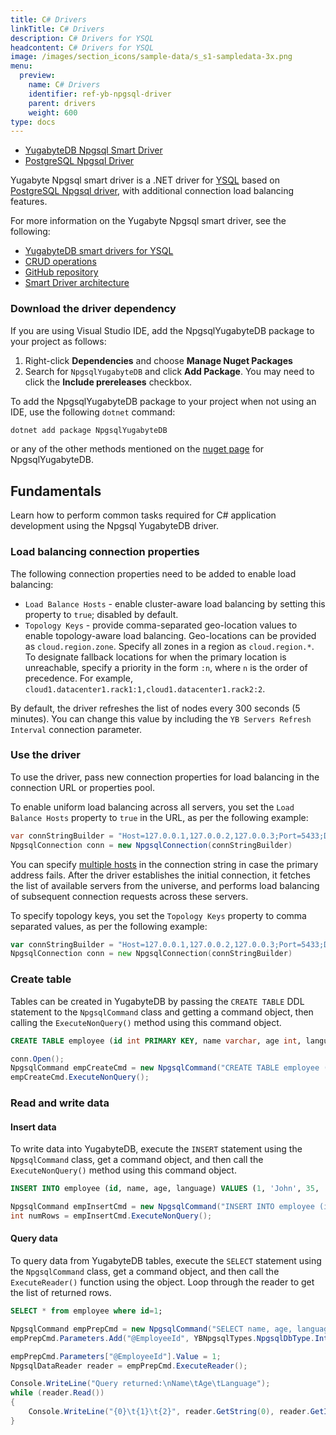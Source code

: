 ```yaml
---
title: C# Drivers
linkTitle: C# Drivers
description: C# Drivers for YSQL
headcontent: C# Drivers for YSQL
image: /images/section_icons/sample-data/s_s1-sampledata-3x.png
menu:
  preview:
    name: C# Drivers
    identifier: ref-yb-npgsql-driver
    parent: drivers
    weight: 600
type: docs
---
```


<ul class="nav nav-tabs-alt nav-tabs-yb">

  <li >
    <a href="../yb-npgsql-reference/" class="nav-link active">
      <i class="icon-postgres" aria-hidden="true"></i>
      YugabyteDB Npgsql Smart Driver
    </a>
  </li>

  <li >
    <a href="../postgres-npgsql-reference/" class="nav-link">
      <i class="icon-postgres" aria-hidden="true"></i>
      PostgreSQL Npgsql Driver
    </a>
  </li>

</ul>

Yugabyte Npgsql smart driver is a .NET driver for [YSQL](../../../../api/ysql/) based on [PostgreSQL Npgsql driver](https://github.com/npgsql/npgsql/tree/main/src/Npgsql), with additional connection load balancing features.

For more information on the Yugabyte Npgsql smart driver, see the following:

- [YugabyteDB smart drivers for YSQL](../../../../drivers-orms/smart-drivers/)
- [CRUD operations](../../../../drivers-orms/go/ysql)
- [GitHub repository](https://github.com/yugabyte/npgsql)
- [Smart Driver architecture](https://github.com/yugabyte/yugabyte-db/blob/master/architecture/design/smart-driver.md)

### Download the driver dependency

If you are using Visual Studio IDE, add the NpgsqlYugabyteDB package to your project as follows:

1. Right-click **Dependencies** and choose **Manage Nuget Packages**
1. Search for `NpgsqlYugabyteDB` and click **Add Package**. You may need to click the **Include prereleases** checkbox.

To add the NpgsqlYugabyteDB package to your project when not using an IDE, use the following `dotnet` command:

```csharp
dotnet add package NpgsqlYugabyteDB
```

or any of the other methods mentioned on the [nuget page](https://www.nuget.org/packages/Npgsql/) for NpgsqlYugabyteDB.

## Fundamentals

Learn how to perform common tasks required for C# application development using the Npgsql YugabyteDB driver.

### Load balancing connection properties

The following connection properties need to be added to enable load balancing:

- `Load Balance Hosts` - enable cluster-aware load balancing by setting this property to `true`; disabled by default.
- `Topology Keys` - provide comma-separated geo-location values to enable topology-aware load balancing. Geo-locations can be provided as `cloud.region.zone`. Specify all zones in a region as `cloud.region.*`. To designate fallback locations for when the primary location is unreachable, specify a priority in the form `:n`, where `n` is the order of precedence. For example, `cloud1.datacenter1.rack1:1,cloud1.datacenter1.rack2:2`.

By default, the driver refreshes the list of nodes every 300 seconds (5 minutes). You can change this value by including the `YB Servers Refresh Interval` connection parameter.

### Use the driver

To use the driver, pass new connection properties for load balancing in the connection URL or properties pool.

To enable uniform load balancing across all servers, you set the `Load Balance Hosts` property to `true` in the URL, as per the following example:

```csharp
var connStringBuilder = "Host=127.0.0.1,127.0.0.2,127.0.0.3;Port=5433;Database=yugabyte;Username=yugabyte;Password=password;Load Balance Hosts=true;"
NpgsqlConnection conn = new NpgsqlConnection(connStringBuilder)
```

You can specify [multiple hosts](../../../../drivers-orms/csharp/ysql/#use-multiple-addresses) in the connection string in case the primary address fails. After the driver establishes the initial connection, it fetches the list of available servers from the universe, and performs load balancing of subsequent connection requests across these servers.

To specify topology keys, you set the `Topology Keys` property to comma separated values, as per the following example:

```go
var connStringBuilder = "Host=127.0.0.1,127.0.0.2,127.0.0.3;Port=5433;Database=yugabyte;Username=yugabyte;Password=password;Load Balance Hosts=true;Topology Keys=cloud.region.zone"
NpgsqlConnection conn = new NpgsqlConnection(connStringBuilder)
```

### Create table

Tables can be created in YugabyteDB by passing the `CREATE TABLE` DDL statement to the `NpgsqlCommand` class and getting a command object, then calling the `ExecuteNonQuery()` method using this command object.

```sql
CREATE TABLE employee (id int PRIMARY KEY, name varchar, age int, language varchar)
```

```csharp
conn.Open();
NpgsqlCommand empCreateCmd = new NpgsqlCommand("CREATE TABLE employee (id int PRIMARY KEY, name varchar, age int, language varchar);", conn);
empCreateCmd.ExecuteNonQuery();
```

### Read and write data

#### Insert data

To write data into YugabyteDB, execute the `INSERT` statement using the `NpgsqlCommand` class, get a command object, and then call the `ExecuteNonQuery()` method using this command object.

```sql
INSERT INTO employee (id, name, age, language) VALUES (1, 'John', 35, 'CSharp');
```

```csharp
NpgsqlCommand empInsertCmd = new NpgsqlCommand("INSERT INTO employee (id, name, age, language) VALUES (1, 'John', 35, 'CSharp');", conn);
int numRows = empInsertCmd.ExecuteNonQuery();
```

#### Query data

To query data from YugabyteDB tables, execute the `SELECT` statement using the `NpgsqlCommand` class, get a command object, and then call the `ExecuteReader()` function using the object. Loop through the reader to get the list of returned rows.

```sql
SELECT * from employee where id=1;
```

```csharp
NpgsqlCommand empPrepCmd = new NpgsqlCommand("SELECT name, age, language FROM employee WHERE id = @EmployeeId", conn);
empPrepCmd.Parameters.Add("@EmployeeId", YBNpgsqlTypes.NpgsqlDbType.Integer);

empPrepCmd.Parameters["@EmployeeId"].Value = 1;
NpgsqlDataReader reader = empPrepCmd.ExecuteReader();

Console.WriteLine("Query returned:\nName\tAge\tLanguage");
while (reader.Read())
{
    Console.WriteLine("{0}\t{1}\t{2}", reader.GetString(0), reader.GetInt32(1), reader.GetString(2));
}
```

<!-- ### Configure SSL/TLS

The following table describes the additional parameters the .NET Npgsql driver requires as part of the connection string when using SSL.

| Npgsql Parameter | Description |
| :---------- | :---------- |
| SslMode     | SSL Mode |
| RootCertificate | Path to the root certificate on your computer |
| TrustServerCertificate | For use with the Require SSL mode |

Npgsql supports SSL modes in different ways depending on the driver version, as shown in the following table.

| SSL mode | Versions before 6.0 | Version 6.0 or later |
| :------- | :------------------------ | :----|
| Disable  | Supported (default) | Supported |
| Allow    | Not Supported | Supported |
| Prefer   | Supported | Supported (default) |
| Require  | Supported<br/>For self-signed certificates, set `TrustServerCertificate` to true | Supported<br/>Set `TrustServerCertificate` to true |
| VerifyCA | Not Supported - use Require | Supported |
| VerifyFull | Not Supported - use Require | Supported |

The .NET Npgsql driver validates certificates differently from other PostgreSQL drivers as follows:

- Prior to version 6.0, when you specify SSL mode `Require`, you also need to specify `RootCertificate`, and the driver verifies the certificate by default (like the verify CA or verify full modes on other drivers), and fails for self-signed certificates.

  To use self-signed certificates, specify `TrustServerCertificate=true`, which bypasses walking the certificate chain to validate trust and hence works like other drivers' require mode. In this case, you don't need to specify the `RootCertificate`.

- For version 6.0 and later, the `Require` SSL mode requires explicitly setting the `TrustServerCertificate` field to true.

The following example shows how to build a connection string for connecting to a YugabyteDB cluster using the `Require` SSL mode.

```csharp
var connStringBuilder = new NpgsqlConnectionStringBuilder();
    connStringBuilder.Host = "22420e3a-768b-43da-8dcb-xxxxxx.aws.ybdb.io";
    connStringBuilder.Port = 5433;
    connStringBuilder.SslMode = SslMode.Require;
    connStringBuilder.Username = "admin";
    connStringBuilder.Password = "xxxxxx";
    connStringBuilder.Database = "yugabyte";
    connStringBuilder.TrustServerCertificate = true;
    CRUD(connStringBuilder.ConnectionString);
```

The following example shows how to build a connection string for connecting to a YugabyteDB cluster using the `VerifyCA` and `VerifyFull` SSL modes.

```csharp
var connStringBuilder = new NpgsqlConnectionStringBuilder();
    connStringBuilder.Host = "22420e3a-768b-43da-8dcb-xxxxxx.aws.ybdb.io";
    connStringBuilder.Port = 5433;
    connStringBuilder.SslMode = SslMode.VerifyCA;
    //or connStringBuilder.SslMode = SslMode.VerifyFull;
    connStringBuilder.RootCertificate = "/root.crt"; //Provide full path to your root CA.
    connStringBuilder.Username = "admin";
    connStringBuilder.Password = "xxxxxx";
    connStringBuilder.Database = "yugabyte";
    CRUD(connStringBuilder.ConnectionString);
```

For more information on TLS/SSL support, see [Security and Encryption](https://www.npgsql.org/doc/security.html?tabs=tabid-1) in the Npgsql documentation. -->
